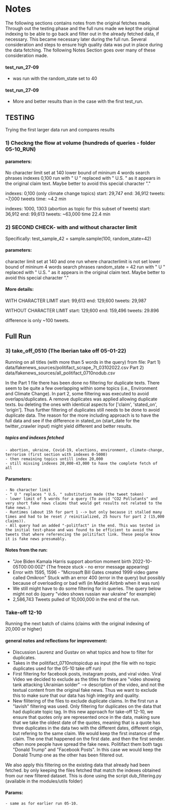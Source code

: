 # Notes

The following sections contains notes from the original fetches made. Through out the testing phase and the full runs made we kept the original indexing to be able to go back and filter out in the already fetched data, if necessary. This became necessary later during the full run. Several consideration and steps to ensure high quality data was put in place during the data fetching. The following Notes Section goes over many of these consideration made.


#### test_run_27-09
+ was run with the random_state set to 40 


#### test_run_27-09
+ More and better results than in the case with the first test_run.


## TESTING
Trying the first larger data run and compares results

### 1) Checkng the flow at volume (hundreds of queries - folder 05-10_RUN)

#### parameters:
No character limit set at 140
lower bound of mininum 4 words search phrases
indexes 0,100
run with " U " replaced with " U.S. " as it appears in the original claim text. Maybe better to avoid this special character "."


indexes: 0,100 (only climate change topics)
start: 29,747 
end: 36,912
tweets: ~7,000 tweets
time: ~4.2 min


indexes: 1000, 1303 (abortion as topic for this subset of tweets)
start: 36,912
end: 99,613
tweets: ~63,000
time 22.4 min



### 2) SECOND CHECK- with and without character limit

Specifically:
test_sample_42 = sample.sample(100, random_state=42)

#### parameters:
character limit set at 140 and one run where characterlimit is not set
lower bound of mininum 4 words search phrases
random_state =  42
run with " U " replaced with " U.S. " as it appears in the original claim text. Maybe better to avoid this special character "."


#### More details:

WITH CHARACTER LIMIT
start: 99,613
end: 129,600
tweets: 29,987


WITHOUT CHARACTER LIMIT
start: 129,600
end: 159,496
tweets: 29.896

difference is only ~100 tweets.



## Full Run

### 3) take_off_0510 (The Iberian take off 05-01-22)

Running on all titles (with more than 5 words in the query) from file:
Part 1) data/fakenews_sources/politifact_scrape_7t_03102022.csv 
Part 2) data/fakenews_sources/all_politifact_0710nodub.csv


In the Part 1 file there has been done no filtering for duplicate texts. There seem to be quite a few overlapping within some topics (i.e., Environment and Climate Change).
In part 2, some filtering was executed to avoid overlaps/duplicates. A remove duplicates was applied allowing duplicate texts. bu deleting the ones with identical aspects for ['claim', 'stated_on', 'origin']. Thus further filtering of duplicates still needs to be done to avoid duplicate data. The reason for the more including approach is to have the full data and see if the difference in stated_on (start_date for the twitter_crawler input) might yield different and better results.

##### topics and indexes fetched
    - abortion, ukraine, Covid-19, elections, environment, climate-change, terrorism (first section with indexes 0-5000)
    - then remaining topics untill index 20,000
    - still missing indexes 20,000-43,000 to have the complete fetch of all

#### Parameters: 
    - No character limit
    - " U " replaces " U.S. " substitution made (the tweet token)
    - lower limit of 5 words for a query (To avoid "CO2 Pollutants" and very short fake news claims that would get results not related to the fake news.)
    - Runtimes (about 15h for part 1 --> but only because it stalled many times and had to be reset / reinitialized, 25 hours for part 2 (15,000 claims)).
    - All query had an added "-politfact" in the end. This was tested in the initial test-phase and was found to be efficient to avoid the tweets that where referencing the politifact link. These people know it is fake news presumably.



#### Notes from the run:

- "Joe Biden Kamala Harris support abortion moment birth 2022-10-05T00:00:00Z" (The freeze stuck - no error message appearing)
- Error with 1595, 1596 - "Microsoft Bill Gates created 1999 video game called Omikron" Stuck with an error 400 (error in the query) but possibly because of overloading or bad wifi (in Madrid Airbnb when it was run)
- We still might have to do some filtering for in queries. The query below might not do  (query "video shows russian war ukraine" for example)
- 2,586,743 Tweets pulled of 10,000,000 in the end of the run.




### Take-off 12-10 

Running the next batch of claims (claims with the original indexing of 20,000 or higher)

#### general notes and reflections for improvement:

- Discussion Laurenz and Gustav on what topics and how to filter for duplicates.
- Takes in the politifact_0710notopicdup as input (the file with no topic duplicates used for the 05-10 take off run)
- First filtering for facebook posts, instagram posts, and viral video. Viral Video we decided to exclude as the titles for these are "video showing tank attacking Ukrainian solder" --> description of the video, and not the textual content from the original fake news. Thus we want to exclude this to make sure that our data has high integrity and quality.
- New filitering of the files to exclude duplicate claims. In the first run a "lavish" filtering was used. Only filtering for duplicates on the data that had duplicate topic tag. In this new approach for take-off 12-10, we ensure that quotes only are represented once in the data, making sure that we take the oldest date of the quotes, meaning that is a quote has three duplicates in the data two with the different dates, different origin, but refering to the same claim. We would keep the first instance of the claim. The one that happened on the first date. and then the first sender. often more people have spread the fake news. Politifact them both tags "Donald Trump" and "Facebook Posts". In this case we would keep the Donald Trump one as the other has been filtered out.


We also apply this filtering on the existing data that already had been fetched. by only keeping the files fetched that match the indexes obtained from our new filtered dataset. This is done using the script dub_filtering.py (available in the modules/utils folder)

#### Params:
    - same as for earlier run 05-10.

